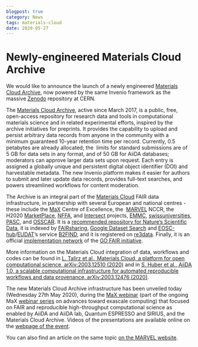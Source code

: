 ```yaml
---
blogpost: true
category: News
tags: materials-cloud
date: 2020-05-27
---
```


# Newly-engineered Materials Cloud Archive

We would like to announce the launch of a newly engineered [Materials Cloud Archive](https://archive.materialscloud.org/), now powered by the same Invenio framework as the massive [Zenodo](https://zenodo.org/) repository at CERN.

The [Materials Cloud Archive](https://archive.materialscloud.org/), active since March 2017, is a public, free, open-access repository for research data and tools in computational materials science and in related experimental efforts, inspired by the archive initiatives for preprints. It provides the capability to upload and persist arbitrary data records from anyone in the community with a minimum guaranteed 10-year retention time per record. Currently, 0.5 petabytes are already allocated; the  limits for standard submissions are of 5 GB for data sets in any format, and of 50 GB for AiiDA databases; moderators can approve larger data sets upon request. Each entry is assigned a globally unique and persistent digital object identifier (DOI) and harvestable metadata. The new Invenio platform makes it easier for authors to submit and later update data records, provides full-text searches, and powers streamlined workflows for content moderation.

The Archive is an integral part of the [Materials Cloud](https://www.materialscloud.org/) FAIR data infrastructure, in partnership with several European and national centres - these include the [MaX](http://www.max-centre.eu/) Centre of Excellence, the  [MARVEL](https://nccr-marvel.ch/) NCCR, the H2020 [MarketPlace](https://www.the-marketplace-project.eu/), [NFFA](http://www.nffa.eu/), and [Intersect](http://intersect-project.eu/) projects, [EMMC](https://emmc.eu/), [swissuniversities](https://www.materialscloud.org/swissuniversities), [PASC](https://www.pasc-ch.org/), and [OSSCAR](https://www.osscar.org/). It is a [recommended repository for Nature’s Scientific Data](https://www.nature.com/sdata/policies/repositories#materials), it is indexed by [FAIRsharing](https://fairsharing.org/biodbcore-001089/), [Google Dataset Search](https://datasetsearch.research.google.com/search?query=Materials%20Cloud) and [EOSC-hub](https://www.eosc-hub.eu/)/[EUDAT](https://www.eudat.eu/)’s service [B2FIND](http://b2find.eudat.eu/organization/materialscloud), and it is registered on [re3data](https://www.re3data.org/repository/r3d100012611). Finally, it is an official [implementation network](https://www.go-fair.org/implementation-networks/overview/materials-cloud/) of the [GO FAIR initiative](https://www.go-fair.org/).

More information on the Materials Cloud integration of data, workflows and codes can be found in [L. Talirz et al., Materials Cloud, a platform for open computational science, arXiv:2003.12510 (2020)](https://arxiv.org/abs/2003.12510) and in [S. Huber et al., AiiDA 1.0, a scalable computational infrastructure for automated reproducible workflows and data provenance, arXiv:2003.12476 (2020)](https://arxiv.org/abs/2003.12476).

The new Materials Cloud Archive infrastructure has been unveiled today (Wednesday 27th May 2020), during the [MaX webinar](http://www.max-centre.eu/webinar/managing-simplifying-and-disseminating-high-throughput-computational-materials-science-aiida) (part of the ongoing MaX [webinar series](http://www.max-centre.eu/webinar) on advances toward exascale computing) that focused on FAIR and reproducible high-throughput computational science as enabled by AiiDA and AiiDA lab, Quantum ESPRESSO and SIRIUS, and the Materials Cloud Archive. Videos of the presentations are available online on the [webpage of the event](http://www.max-centre.eu/webinar/managing-simplifying-and-disseminating-high-throughput-computational-materials-science-aiida).

You can also find an article on the same topic [on the MARVEL website](https://nccr-marvel.ch/news/communication/MCArchiveUpdate).
